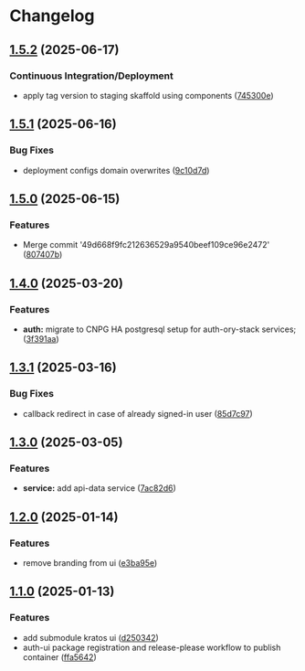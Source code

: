 # Changelog

## [1.5.2](https://github.com/szn-app/donation-app/compare/auth-ui@v1.5.1...auth-ui@v1.5.2) (2025-06-17)


### Continuous Integration/Deployment

* apply tag version to staging skaffold using components ([745300e](https://github.com/szn-app/donation-app/commit/745300e4cd533e887c4ea09ebecf62d4fb9b19b3))

## [1.5.1](https://github.com/szn-app/donation-app/compare/auth-ui@v1.5.0...auth-ui@v1.5.1) (2025-06-16)


### Bug Fixes

* deployment configs domain overwrites ([9c10d7d](https://github.com/szn-app/donation-app/commit/9c10d7d2c851c049cbd9c175472d19e412ac1d78))

## [1.5.0](https://github.com/szn-app/donation-app/compare/auth-ui@v1.4.0...auth-ui@v1.5.0) (2025-06-15)


### Features

* Merge commit '49d668f9fc212636529a9540beef109ce96e2472' ([807407b](https://github.com/szn-app/donation-app/commit/807407bb3197f9c2cd0e66c851b455610b3765ca))

## [1.4.0](https://github.com/szn-app/donation-app/compare/auth-ui@v1.3.1...auth-ui@v1.4.0) (2025-03-20)


### Features

* **auth:** migrate to CNPG HA postgresql setup for auth-ory-stack services; ([3f391aa](https://github.com/szn-app/donation-app/commit/3f391aad82507433bd1fc57729663a3ddc9a93e4))

## [1.3.1](https://github.com/szn-app/donation-app/compare/auth-ui@v1.3.0...auth-ui@v1.3.1) (2025-03-16)


### Bug Fixes

* callback redirect in case of already signed-in user ([85d7c97](https://github.com/szn-app/donation-app/commit/85d7c972181c8eada59154545364d94fbc2815b5))

## [1.3.0](https://github.com/szn-app/donation-app/compare/auth-ui@v1.2.0...auth-ui@v1.3.0) (2025-03-05)


### Features

* **service:** add api-data service ([7ac82d6](https://github.com/szn-app/donation-app/commit/7ac82d6fd94ead4fd7231ae0142b5f7c6c57f3f4))

## [1.2.0](https://github.com/szn-app/donation-app/compare/auth-ui@v1.1.0...auth-ui@v1.2.0) (2025-01-14)


### Features

* remove branding from ui ([e3ba95e](https://github.com/szn-app/donation-app/commit/e3ba95e12e68b7dcd54623547b61c71f47855268))

## [1.1.0](https://github.com/szn-app/donation-app/compare/auth-ui-v1.0.0...auth-ui@v1.1.0) (2025-01-13)


### Features

* add submodule kratos ui ([d250342](https://github.com/szn-app/donation-app/commit/d2503425b85ad0cf14bce81e5e17ec6aa6cc33c6))
* auth-ui package registration and release-please workflow to publish container ([ffa5642](https://github.com/szn-app/donation-app/commit/ffa5642950319bab93cb4ae261cda519bc07b8d4))
